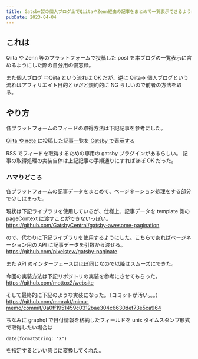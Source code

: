 ```yaml
---
title: Gatsby製の個人ブログ上でQiitaやZenn経由の記事をまとめて一覧表示できるようにする
pubDate: 2023-04-04
---
```


## これは

Qiita や Zenn 等のプラットフォームで投稿した post を本ブログの一覧表示に含めるようにした際の自分用の備忘録。

また個人ブログ ⇨Qiita という流れは OK だが、逆に Qiita→ 個人ブログという流れはアフィリエイト目的とかだと規約的に NG らしいので前者の方法を取る。

## やり方

各プラットフォームのフィードの取得方法は下記記事を参考にした。

[Qiita や note に投稿した記事一覧を Gatsby で表示する](https://www.zakioka.net/blog/gatsby-qiita-note-post-list)

RSS でフィードを取得するための専用の gatsby プラグインがあるらしい。
記事の取得処理の実装自体は上記記事の手順通りにすればほぼ OK だった。

### ハマりどころ

各プラットフォームの記事データをまとめて、ページネーション処理をする部分で少しはまった。

現状は下記ライブラリを使用しているが、仕様上、記事データを template 側の pageContext に渡すことができないっぽい。
https://github.com/GatsbyCentral/gatsby-awesome-pagination

ので、代わりに下記ライブラリを使用するようにした。こちらであればページネーション用の API に記事データを引数から渡せる。
https://github.com/pixelstew/gatsby-paginate

また API のインターフェースはほぼ同じなので以降はスムーズにできた。

今回の実装方法は下記リポジトリの実装を参考にさせてもらった。
https://github.com/mottox2/website

そして最終的に下記のような実装になった。（コミットが汚い。。。）
https://github.com/mmrakt/mimu-memo/commit/0a0ff1951459c0312bae304c6630def73e5ca964

ちなみに graphql で日付情報を格納したフィールドを unix タイムスタンプ形式で取得したい場合は

```
date(formatString: "X")
```

を指定するといい感じに変換してくれた。
